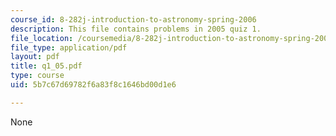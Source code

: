 ```yaml
---
course_id: 8-282j-introduction-to-astronomy-spring-2006
description: This file contains problems in 2005 quiz 1.
file_location: /coursemedia/8-282j-introduction-to-astronomy-spring-2006/5b7c67d69782f6a83f8c1646bd00d1e6_q1_05.pdf
file_type: application/pdf
layout: pdf
title: q1_05.pdf
type: course
uid: 5b7c67d69782f6a83f8c1646bd00d1e6

---
```

None